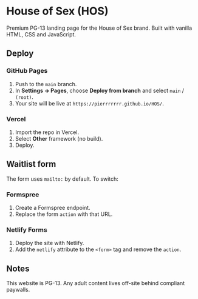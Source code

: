 # House of Sex (HOS)

Premium PG-13 landing page for the House of Sex brand. Built with vanilla HTML, CSS and JavaScript.

## Deploy

### GitHub Pages
1. Push to the `main` branch.
2. In **Settings → Pages**, choose **Deploy from branch** and select `main` / `(root)`.
3. Your site will be live at `https://pierrrrrrr.github.io/HOS/`.

### Vercel
1. Import the repo in Vercel.
2. Select **Other** framework (no build).
3. Deploy.

## Waitlist form
The form uses `mailto:` by default. To switch:

### Formspree
1. Create a Formspree endpoint.
2. Replace the form `action` with that URL.

### Netlify Forms
1. Deploy the site with Netlify.
2. Add the `netlify` attribute to the `<form>` tag and remove the `action`.

## Notes
This website is PG-13. Any adult content lives off-site behind compliant paywalls.
